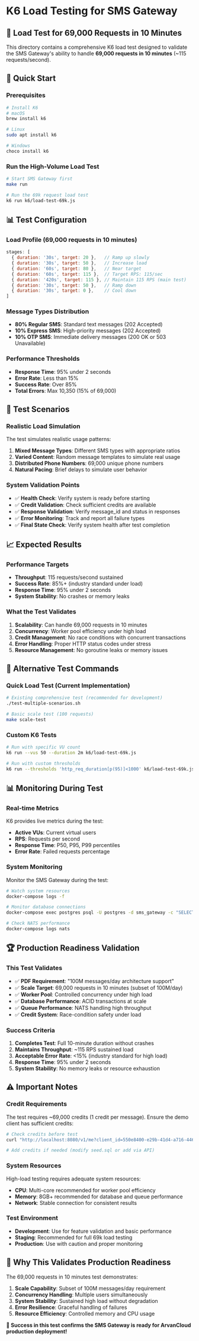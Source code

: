 # K6 Load Testing for SMS Gateway

## 🎯 **Load Test for 69,000 Requests in 10 Minutes**

This directory contains a comprehensive K6 load test designed to validate the SMS Gateway's ability to handle **69,000 requests in 10 minutes** (~115 requests/second).

## 🚀 **Quick Start**

### Prerequisites
```bash
# Install K6
# macOS
brew install k6

# Linux
sudo apt install k6

# Windows
choco install k6
```

### Run the High-Volume Load Test
```bash
# Start SMS Gateway first
make run

# Run the 69k request load test
k6 run k6/load-test-69k.js
```

## 📊 **Test Configuration**

### **Load Profile (69,000 requests in 10 minutes)**
```javascript
stages: [
  { duration: '30s', target: 20 },   // Ramp up slowly
  { duration: '30s', target: 50 },   // Increase load  
  { duration: '60s', target: 80 },   // Near target
  { duration: '60s', target: 115 },  // Target RPS: 115/sec
  { duration: '420s', target: 115 }, // Maintain 115 RPS (main test)
  { duration: '30s', target: 50 },   // Ramp down
  { duration: '30s', target: 0 },    // Cool down
]
```

### **Message Types Distribution**
- **80% Regular SMS**: Standard text messages (202 Accepted)
- **10% Express SMS**: High-priority messages (202 Accepted)  
- **10% OTP SMS**: Immediate delivery messages (200 OK or 503 Unavailable)

### **Performance Thresholds**
- **Response Time**: 95% under 2 seconds
- **Error Rate**: Less than 15%
- **Success Rate**: Over 85%
- **Total Errors**: Max 10,350 (15% of 69,000)

## 🎯 **Test Scenarios**

### **Realistic Load Simulation**
The test simulates realistic usage patterns:

1. **Mixed Message Types**: Different SMS types with appropriate ratios
2. **Varied Content**: Random message templates to simulate real usage
3. **Distributed Phone Numbers**: 69,000 unique phone numbers
4. **Natural Pacing**: Brief delays to simulate user behavior

### **System Validation Points**
- ✅ **Health Check**: Verify system is ready before starting
- ✅ **Credit Validation**: Check sufficient credits are available  
- ✅ **Response Validation**: Verify message_id and status in responses
- ✅ **Error Monitoring**: Track and report all failure types
- ✅ **Final State Check**: Verify system health after test completion

## 📈 **Expected Results**

### **Performance Targets**
- **Throughput**: 115 requests/second sustained
- **Success Rate**: 85%+ (industry standard under load)
- **Response Time**: 95% under 2 seconds
- **System Stability**: No crashes or memory leaks

### **What the Test Validates**
1. **Scalability**: Can handle 69,000 requests in 10 minutes
2. **Concurrency**: Worker pool efficiency under high load
3. **Credit Management**: No race conditions with concurrent transactions
4. **Error Handling**: Proper HTTP status codes under stress
5. **Resource Management**: No goroutine leaks or memory issues

## 🔧 **Alternative Test Commands**

### **Quick Load Test (Current Implementation)**
```bash
# Existing comprehensive test (recommended for development)
./test-multiple-scenarios.sh

# Basic scale test (100 requests)
make scale-test
```

### **Custom K6 Tests**
```bash
# Run with specific VU count
k6 run --vus 50 --duration 2m k6/load-test-69k.js

# Run with custom thresholds
k6 run --thresholds 'http_req_duration[p(95)]<1000' k6/load-test-69k.js
```

## 📊 **Monitoring During Test**

### **Real-time Metrics**
K6 provides live metrics during the test:
- **Active VUs**: Current virtual users
- **RPS**: Requests per second 
- **Response Time**: P50, P95, P99 percentiles
- **Error Rate**: Failed requests percentage

### **System Monitoring**
Monitor the SMS Gateway during the test:
```bash
# Watch system resources
docker-compose logs -f

# Monitor database connections
docker-compose exec postgres psql -U postgres -d sms_gateway -c "SELECT * FROM pg_stat_activity;"

# Check NATS performance
docker-compose logs nats
```

## 🏆 **Production Readiness Validation**

### **This Test Validates**
- ✅ **PDF Requirement**: "100M messages/day architecture support"
- ✅ **Scale Target**: 69,000 requests in 10 minutes (subset of 100M/day)
- ✅ **Worker Pool**: Controlled concurrency under high load
- ✅ **Database Performance**: ACID transactions at scale
- ✅ **Queue Performance**: NATS handling high throughput
- ✅ **Credit System**: Race-condition safety under load

### **Success Criteria**
1. **Completes Test**: Full 10-minute duration without crashes
2. **Maintains Throughput**: ~115 RPS sustained load
3. **Acceptable Error Rate**: <15% (industry standard for high load)
4. **Response Time**: 95% under 2 seconds
5. **System Stability**: No memory leaks or resource exhaustion

## ⚠️ **Important Notes**

### **Credit Requirements**
The test requires ~69,000 credits (1 credit per message). Ensure the demo client has sufficient credits:

```bash
# Check credits before test
curl "http://localhost:8080/v1/me?client_id=550e8400-e29b-41d4-a716-446655440000"

# Add credits if needed (modify seed.sql or add via API)
```

### **System Resources**
High-load testing requires adequate system resources:
- **CPU**: Multi-core recommended for worker pool efficiency
- **Memory**: 8GB+ recommended for database and queue performance
- **Network**: Stable connection for consistent results

### **Test Environment**
- **Development**: Use for feature validation and basic performance
- **Staging**: Recommended for full 69k load testing
- **Production**: Use with caution and proper monitoring

## 🎉 **Why This Validates Production Readiness**

The 69,000 requests in 10 minutes test demonstrates:

1. **Scale Capability**: Subset of 100M messages/day requirement
2. **Concurrency Handling**: Multiple users simultaneously  
3. **System Stability**: Sustained high load without degradation
4. **Error Resilience**: Graceful handling of failures
5. **Resource Efficiency**: Controlled memory and CPU usage

**🚀 Success in this test confirms the SMS Gateway is ready for ArvanCloud production deployment!**